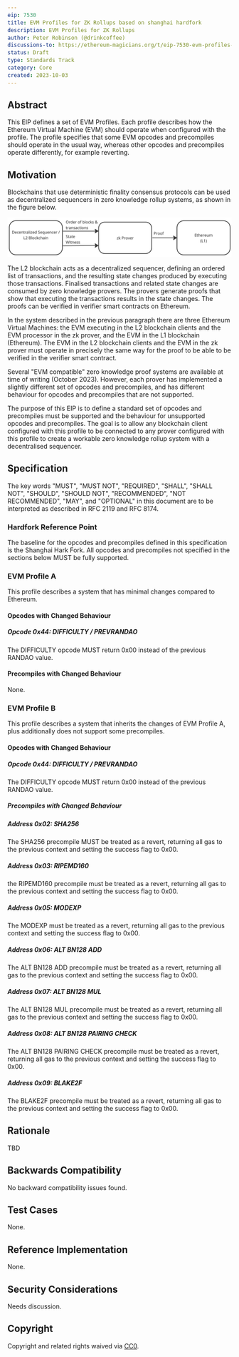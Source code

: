 ```yaml
---
eip: 7530
title: EVM Profiles for ZK Rollups based on shanghai hardfork
description: EVM Profiles for ZK Rollups
author: Peter Robinson (@drinkcoffee)
discussions-to: https://ethereum-magicians.org/t/eip-7530-evm-profiles-to-enable-distributed-sequencers-for-zk-rollups/15999
status: Draft
type: Standards Track
category: Core
created: 2023-10-03
---
```



## Abstract

This EIP defines a set of EVM Profiles. Each profile describes how the Ethereum Virtual Machine (EVM) should operate when configured with the profile. The profile specifies that some EVM opcodes and precompiles should operate in the usual way, whereas other opcodes and precompiles operate differently, for example reverting. 

## Motivation

Blockchains that use deterministic finality consensus protocols can be used as decentralized sequencers in zero knowledge rollup systems, as shown in the figure below. 

![Decentralized Sequencer Architecture](../assets/eip-7530/architecture.png)


The L2 blockchain acts as a decentralized sequencer, defining an ordered list of transactions, and the resulting state changes produced by executing those transactions. Finalised transactions and related state changes are consumed by zero knowledge provers. The provers generate proofs that show that executing the transactions results in the state changes. The proofs can be verified in verifier smart contracts on Ethereum.

In the system described in the previous paragraph there are three Ethereum Virtual Machines: the EVM executing in the L2 blockchain clients and the EVM processor in the zk prover, and the EVM in the L1 blockchain (Ethereum). The EVM in the L2 blockchain clients and the EVM in the zk prover must operate in precisely the same way for the proof to be able to be verified in the verifier smart contract.

Several "EVM compatible" zero knowledge proof systems are available at time of writing (October 2023). However, each prover has implemented a slightly different set of opcodes and precompiles, and has different behaviour for opcodes and precompiles that are not supported. 

The purpose of this EIP is to define a standard set of opcodes and precompiles must be supported and the behaviour for unsupported opcodes and precompiles. The goal is to allow any blockchain client configured with this profile to be connected to any prover configured with this profile to create a workable zero knowledge rollup system with a decentralised sequencer.


## Specification

The key words "MUST", "MUST NOT", "REQUIRED", "SHALL", "SHALL NOT", "SHOULD", "SHOULD NOT", "RECOMMENDED", "NOT RECOMMENDED", "MAY", and "OPTIONAL" in this document are to be interpreted as described in RFC 2119 and RFC 8174.

### Hardfork Reference Point

The baseline for the opcodes and precompiles defined in this specification is the Shanghai Hark Fork. All opcodes and precompiles not specified in the sections below MUST be fully supported.

### EVM Profile A

This profile describes a system that has minimal changes compared to Ethereum.

#### Opcodes with Changed Behaviour

##### Opcode 0x44: DIFFICULTY / PREVRANDAO

The DIFFICULTY opcode MUST return 0x00 instead of the previous RANDAO value.

#### Precompiles with Changed Behaviour

None.


### EVM Profile B

This profile describes a system that inherits the changes of EVM Profile A, plus additionally does not support some precompiles.

#### Opcodes with Changed Behaviour

##### Opcode 0x44: DIFFICULTY / PREVRANDAO

The DIFFICULTY opcode MUST return 0x00 instead of the previous RANDAO value.

##### Precompiles with Changed Behaviour

##### Address 0x02: SHA256

The SHA256 precompile MUST be treated as a revert, returning all gas to the previous context and setting the success flag to 0x00.

##### Address 0x03: RIPEMD160

the RIPEMD160 precompile must be treated as a revert, returning all gas to the previous context and setting the success flag to 0x00.

##### Address 0x05: MODEXP

The MODEXP must be treated as a revert, returning all gas to the previous context and setting the success flag to 0x00.

##### Address 0x06: ALT BN128 ADD

The ALT BN128 ADD precompile must be treated as a revert, returning all gas to the previous context and setting the success flag to 0x00.

##### Address 0x07: ALT BN128 MUL

The ALT BN128 MUL precompile must be treated as a revert, returning all gas to the previous context and setting the success flag to 0x00.

##### Address 0x08: ALT BN128 PAIRING CHECK

The ALT BN128 PAIRING CHECK precompile must be treated as a revert, returning all gas to the previous context and setting the success flag to 0x00.

##### Address 0x09: BLAKE2F

The BLAKE2F precompile must be treated as a revert, returning all gas to the previous context and setting the success flag to 0x00.


## Rationale

TBD

## Backwards Compatibility

No backward compatibility issues found.

## Test Cases

None.

## Reference Implementation

None.


## Security Considerations

Needs discussion.

## Copyright

Copyright and related rights waived via [CC0](../LICENSE.md).
